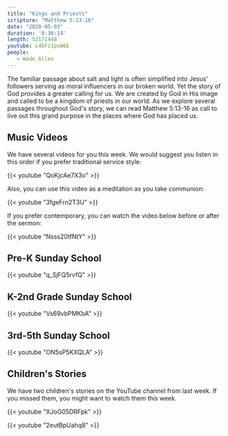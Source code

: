 ```yaml
---
title: "Kings and Priests"
scripture: "Matthew 5:13-16"
date: "2020-05-03"
duration: '0:36:14' 
length: 52171448
youtube: L4bFz1psW6E 
people:
   - Wade Allen
---
```


The familiar passage about salt and light is often simplified into Jesus' followers serving as moral influencers in our broken world. Yet the story of God provides a greater calling for us. We are created by God in His image and called to be a kingdom of priests in our world. As we explore several passages throughout God's story, we can read Matthew 5:13-16 as call to live out this grand purpose in the places where God has placed us.

## Music Videos

We have several videos for you this week. We would suggest you listen in this order if you prefer traditional service style:

{{< youtube "QoKjcAe7X3o" >}}

Also, you can use this video as a meditation as you take communion:

{{< youtube "3fgeFrn2T3U" >}}

If you prefer contemporary, you can watch the video below before or after the sermon:

{{< youtube "Nsss20tfNtY" >}}


## Pre-K Sunday School

{{< youtube "q_SjFQ5rvfQ" >}}

## K-2nd Grade Sunday School

{{< youtube "Vs69vbPMKbA" >}}

## 3rd-5th Sunday School

{{< youtube "ON5sP5KXQLA" >}}

## Children's Stories

We have two children's stories on the YouTube channel from last week. If you missed them, you might want to watch them this week.

{{< youtube "XJoG05DRFpk" >}}

{{< youtube "2eutBpUahq8" >}}

